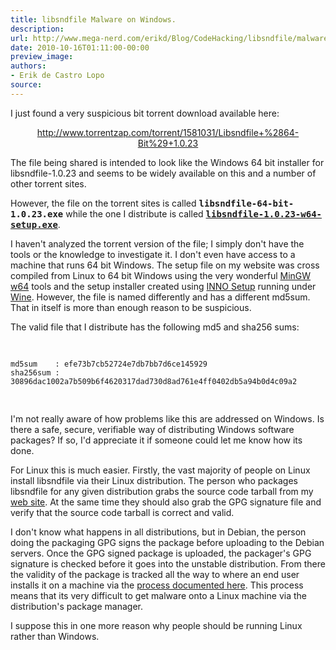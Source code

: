 ```yaml
---
title: libsndfile Malware on Windows.
description:
url: http://www.mega-nerd.com/erikd/Blog/CodeHacking/libsndfile/malware.html
date: 2010-10-16T01:11:00-00:00
preview_image:
authors:
- Erik de Castro Lopo
source:
---
```




<p>
I just found a very suspicious bit torrent download available here:
</p>

<center>
<p>
<a href="http://www.torrentzap.com/torrent/1581031/Libsndfile+(64-Bit)+1.0.23">
    http://www.torrentzap.com/torrent/1581031/Libsndfile+%2864-Bit%29+1.0.23</a>
</p>
</center>

<p>
The file being shared is intended to look like the Windows 64 bit installer for
libsndfile-1.0.23 and seems to be widely available on this and a number of other
torrent sites.
</p>

<p>
However, the file on the torrent sites is called
<b><tt>libsndfile-64-bit-1.0.23.exe</tt></b> while the one I distribute is
called
	<a href="http://www.mega-nerd.com/libsndfile/files/libsndfile-1.0.23-w64-setup.exe">
	<b><tt>libsndfile-1.0.23-w64-setup.exe</tt></b></a>.
</p>

<p>
I haven't analyzed the torrent version of the file; I simply don't have the
tools or the knowledge to investigate it.
I don't even have access to a machine that runs 64 bit Windows.
The setup file on my website was cross compiled from Linux to 64 bit Windows
using the very wonderful
	<a href="http://mingw-w64.org/">
	MinGW w64</a>
tools and the setup installer created using
	<a href="http://www.jrsoftware.org/isinfo.php">
	INNO Setup</a>
running under
	<a href="http://www.winehq.org/">
	Wine</a>.
However, the file is named differently and has a different md5sum.
That in itself is more than enough reason to be suspicious.
</p>

<p>
The valid file that I distribute has the following md5 and sha256 sums:
</p>
<pre class="code">

    md5sum    : efe73b7cb52724e7db7bb7d6ce145929
    sha256sum : 30896dac1002a7b509b6f4620317dad730d8ad761e4ff0402db5a94b0d4c09a2

</pre>

<p>
I'm not really aware of how problems like this are addressed on Windows.
Is there a safe, secure, verifiable way of distributing Windows software
packages?
If so, I'd appreciate it if someone could let me know how its done.
</p>

<p>
For Linux this is much easier.
Firstly, the vast majority of people on Linux install libsndfile via their Linux
distribution.
The person who packages libsndfile for any given distribution grabs the source
code tarball from my
	<a href="http://www.mega-nerd.com/libsndfile/#Download">
	web site</a>.
At the same time they should also grab the GPG signature file and verify that
the source code tarball is correct and valid.
</p>

<p>
I don't know what happens in all distributions, but in Debian, the person doing
the packaging GPG signs the package before uploading to the Debian servers.
Once the GPG signed package is uploaded, the packager's GPG signature is checked
before it goes into the unstable distribution.
From there the validity of the package is tracked all the way to where an end
user installs it on a machine via the
	<a href="http://www.debian.org/doc/manuals/securing-debian-howto/ch7#s7.4.1">
	process documented here</a>.
This process means that its very difficult to get malware onto a Linux machine
via the distribution's package manager.
</p>

<p>
I suppose this in one more reason why people should be running Linux rather than
Windows.
</p>



